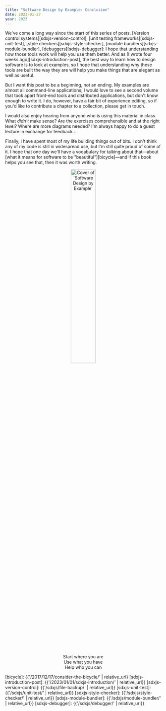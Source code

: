 ```yaml
---
title: "Software Design by Example: Conclusion"
date: 2023-01-27
year: 2023
---
```


We've come a long way since the start of this series of posts.
[Version control systems][sdxjs-version-control],
[unit testing frameworks][sdxjs-unit-test],
[style checkers][sdxjs-style-checker],
[module bundlers][sdxjs-module-bundler],
[debuggers][sdxjs-debugger]:
I hope that understanding how those tools work will help you use them better.
And as [I wrote four weeks ago][sdxjs-introduction-post],
the best way to learn how to design software is to look at examples,
so I hope that understanding why these tools are built the way they are
will help you make things that are elegant as well as useful.

But I want this post to be a beginning, not an ending.
My examples are almost all command-line applications;
I would love to see a second volume that took apart front-end tools and distributed applications,
but don't know enough to write it.
I do,
however,
have a fair bit of experience editing,
so if you'd like to contribute a chapter to a collection,
please get in touch.

I would also enjoy hearing from anyone who is using this material in class.
What *didn't* make sense?
Are the exercises comprehensible and at the right level?
Where are more diagrams needed?
I'm always happy to do a guest lecture in exchange for feedback…

Finally,
I have spent most of my life building things out of bits.
I don't think any of my code is still in widespread use,
but I'm still quite proud of some of it.
I hope that one day we'll have a vocabulary for talking about that—about
[what it means for software to be "beautiful"][bicycle]—and
if this book helps you see that,
then it was worth writing.

<div align="center">
  <img src="{{'/files/bib/sdxjs-cover.png' | relative_url}}" alt="Cover of 'Software Design by Example'" width="40%" />
</div>

<div align="center">
  Start where you are
  <br/>
  Use what you have
  <br/>
  Help who you can
</div>

[bicycle]: {{'/2017/12/17/consider-the-bicycle/' | relative_url}
[sdxjs-introduction-post]: {{'/2023/01/01/sdxjs-introduction/' | relative_url}}
[sdxjs-version-control]: {{'/sdxjs/file-backup/' | relative_url}}
[sdxjs-unit-test]: {{'/sdxjs/unit-test/' | relative_url}}
[sdxjs-style-checker]: {{'/sdxjs/style-checker/' | relative_url}}
[sdxjs-module-bundler]: {{'/sdxjs/module-bundler/' | relative_url}}
[sdxjs-debugger]: {{'/sdxjs/debugger/' | relative_url}}
